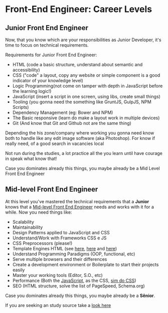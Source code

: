 # Front-End Engineer: Career Levels

## Junior Front End Engineer 

Now, that you know which are your responsibilities as Junior Developer, it's time to focus on technical requirements.

Requirements for Junior Front End Engineer:

* HTML (code a basic structure, understand about semantic and accessibility)
* CSS ("code" a layout, copy any website or simple component is a good indicator of your knowledge level)
* Logic Programming(not come on tamper with depth in JavaScript before the learning logic!)
* JavaScript (insert a script in one screen, using libs, create small things)
* Tooling (you gonna need the something like GruntJS, GulpJS, NPM Scripts)
* Dependency Management (eg: Bower and NPM)
* The Basic responsive (learn do make a layout work in multiple devices) 
* Git (And know that Git and Github not are the same thing)

Depending the his zone/company where working you gonna need know both to handle like any edit image software (aka Photoshop). For know if really need, of a good search in vacancies local

Not run during the studies, a lot practice all the you learn until have courage in speak what know that!

Case you dominates already this things, you maybe already be a Mid Level Front End Engineer

## Mid-level Front End Engineer

At this level you've mastered the technical requirements that a **Junior** knows that a [Mid-level Front End Engineer](/translations/en/sources/developer.md#pleno) needs and works with it for a while.
Now you need things like:

* Scalability
* Maintainability
* Design Patterns applied to JavaScript and CSS
* Understand/Work with Frameworks CSS e JS
* CSS Preprocessors (please!)
* Template Engines HTML (see [here](https://developer.mozilla.org/en-US/docs/JavaScript_templates), [here](http://www.sitepoint.com/overview-javascript-templating-engines/) and [here](https://garann.github.io/template-chooser/))
* Understand Programming Paradigms (OOP, functional, etc)
* Serve multiple browsers and their differences
* Create a development environment or Boilerplate to start their projects easily
* Master your working tools (Editor, S.O., etc)
* Performance (Both the [JavaScript](https://www.smashingmagazine.com/2012/11/writing-fast-memory-efficient-javascript/), as the CSS, [sim do CSS](https://developer.mozilla.org/en-US/docs/Web/Guide/CSS/Writing_efficient_CSS))
* SEO (HTML structure, solve the list of PageSpeed, Schema.org)

Case you dominates already this things, you maybe already be a **Sênior**.


If you are seeking an study source take a [look here](../study-guides/README.md)
